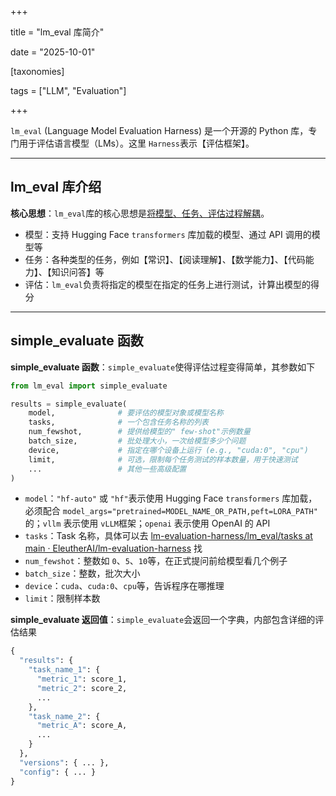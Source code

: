 +++

title = "lm_eval 库简介"

date = "2025-10-01"

[taxonomies]

tags = ["LLM", "Evaluation"]

+++

`lm_eval`​ (Language Model Evaluation Harness) 是一个开源的 Python 库，专门用于评估语言模型（LMs）。这里 `Harness`​ 表示【评估框架】。

---

## lm_eval 库介绍

**核心思想**：`lm_eval`​ 库的核心思想是<u>将模型、任务、评估过程解耦</u>。

- 模型：支持 Hugging Face `transformers`​ 库加载的模型、通过 API 调用的模型等
- 任务：各种类型的任务，例如【常识】、【阅读理解】、【数学能力】、【代码能力】、【知识问答】等
- 评估：`lm_eval`​ 负责将指定的模型在指定的任务上进行测试，计算出模型的得分

---

## simple_evaluate 函数

**simple_evaluate 函数**：`simple_evaluate`​ 使得评估过程变得简单，其参数如下

```python
from lm_eval import simple_evaluate

results = simple_evaluate(
    model,              # 要评估的模型对象或模型名称
    tasks,              # 一个包含任务名称的列表
    num_fewshot,        # 提供给模型的" few-shot"示例数量
    batch_size,         # 批处理大小，一次给模型多少个问题
    device,             # 指定在哪个设备上运行 (e.g., "cuda:0", "cpu")
    limit,              # 可选，限制每个任务测试的样本数量，用于快速测试
    ...                 # 其他一些高级配置
)
```

- `model`​：`"hf-auto"`​ 或 `"hf"`​ 表示使用 Hugging Face `transformers`​ 库加载，必须配合 `model_args="pretrained=MODEL_NAME_OR_PATH,peft=LORA_PATH"`​ 的；`vllm`​ 表示使用 `vLLM`​ 框架；`openai`​ 表示使用 OpenAI 的 API
- `tasks`​：Task 名称，具体可以去 [lm-evaluation-harness/lm_eval/tasks at main · EleutherAI/lm-evaluation-harness](https://github.com/EleutherAI/lm-evaluation-harness/tree/main/lm_eval/tasks) 找
- `num_fewshot`​：整数如 `0`​、`5`​、`10`​ 等，在正式提问前给模型看几个例子
- `batch_size`​：整数，批次大小
- `device`​：`cuda`​、`cuda:0`​、`cpu`​ 等，告诉程序在哪推理
- `limit`​：限制样本数

**simple_evaluate 返回值**：`simple_evaluate`​ 会返回一个字典，内部包含详细的评估结果

```python
{
  "results": {
    "task_name_1": {
      "metric_1": score_1,
      "metric_2": score_2,
      ...
    },
    "task_name_2": {
      "metric_A": score_A,
      ...
    }
  },
  "versions": { ... },
  "config": { ... }
}
```
